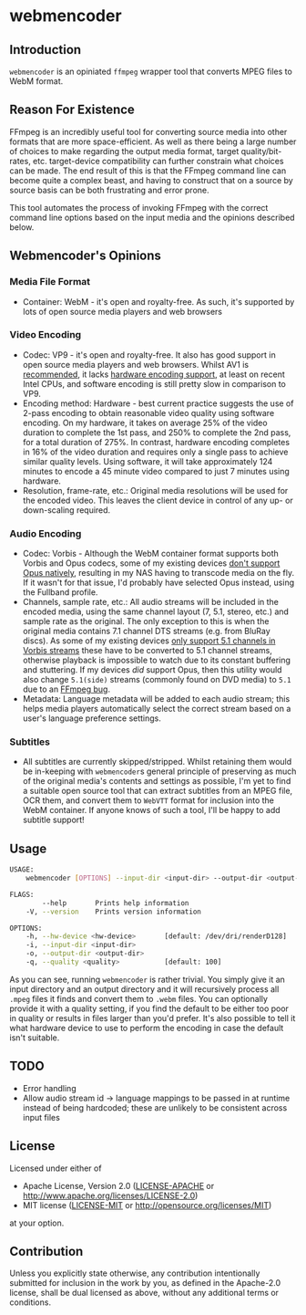 # webmencoder

## Introduction

`webmencoder` is an opiniated `ffmpeg` wrapper tool that converts MPEG files to WebM format.

## Reason For Existence

FFmpeg is an incredibly useful tool for converting source media into other formats that are more space-efficient. As well as there being a large number of choices to make regarding the output media format, target quality/bit-rates, etc. target-device compatibility can further constrain what choices can be made. The end result of this is that the FFmpeg command line can become quite a complex
beast, and having to construct that on a source by source basis can be both frustrating and error prone.

This tool automates the process of invoking FFmpeg with the correct command line options based on the input media and the opinions described below.

## Webmencoder's Opinions

### Media File Format

* Container: WebM - it's open and royalty-free. As such, it's supported by lots of open source media players and web browsers

### Video Encoding

* Codec: VP9 - it's open and royalty-free. It also has good support in open source media players and web browsers. Whilst AV1 is [recommended](https://developer.mozilla.org/en-US/docs/Web/Media/Formats/Video_codecs#Recommendations_for_high-quality_video_presentation), it lacks [hardware encoding support](https://en.wikipedia.org/wiki/Intel_Quick_Sync_Video), at least on recent Intel CPUs, and
software encoding is still pretty slow in comparison to VP9.
* Encoding method: Hardware - best current practice suggests the use of 2-pass encoding to obtain reasonable video quality using software encoding. On my hardware, it takes on average 25% of the video duration to complete the 1st pass, and 250% to complete the 2nd pass, for a total duration of 275%. In contrast, hardware encoding completes in 16% of the video duration and requires only a single
pass to achieve similar quality levels. Using software, it will take approximately 124 minutes to encode a 45 minute video compared to just 7 minutes using hardware.
* Resolution, frame-rate, etc.: Original media resolutions will be used for the encoded video. This leaves the client device in control of any up- or down-scaling required.

### Audio Encoding

* Codec: Vorbis - Although the WebM container format supports both Vorbis and Opus codecs, some of my existing devices [don't support Opus natively](https://developer.samsung.com/smarttv/develop/specifications/media-specifications/2018-tv-video-specifications.html), resulting in my NAS having to transcode media on the fly. If it wasn't for that issue, I'd probably have selected Opus instead,
using the Fullband profile.
* Channels, sample rate, etc.: All audio streams will be included in the encoded media, using the same channel layout (7, 5.1, stereo, etc.) and sample rate as the original. The only exception to this is when the original media contains 7.1 channel DTS streams (e.g. from BluRay discs). As some of my existing devices [only support 5.1 channels in Vorbis streams](https://developer.samsung.com/smarttv/develop/specifications/media-specifications/2018-tv-video-specifications.html)
these have to be converted to 5.1 channel streams, otherwise playback is impossible to watch due to its constant buffering and stuttering. If my devices _did_ support Opus, then this utility would also change `5.1(side)` streams (commonly found on DVD media) to `5.1` due to an [FFmpeg bug](https://trac.ffmpeg.org/ticket/5718).
* Metadata: Language metadata will be added to each audio stream; this helps media players automatically select the correct stream based on a user's language preference settings.

### Subtitles

* All subtitles are currently skipped/stripped. Whilst retaining them would be in-keeping with `webmencoder`s general principle of preserving as much of the original media's contents and settings as possible, I'm yet to find a suitable open source tool that can extract subtitles from an MPEG file, OCR them, and convert them to `WebVTT` format for inclusion into the WebM container. If anyone knows
of such a tool, I'll be happy to add subtitle support!

## Usage

```bash
USAGE:
    webmencoder [OPTIONS] --input-dir <input-dir> --output-dir <output-dir>

FLAGS:
        --help       Prints help information
    -V, --version    Prints version information

OPTIONS:
    -h, --hw-device <hw-device>       [default: /dev/dri/renderD128]
    -i, --input-dir <input-dir>
    -o, --output-dir <output-dir>
    -q, --quality <quality>           [default: 100]
```

As you can see, running `webmencoder` is rather trivial. You simply give it an input directory and an output directory and it will recursively process all `.mpeg` files it finds and convert them to `.webm` files. You can optionally provide it with a quality setting, if you find the default to be either too poor in quality or results in files larger than you'd prefer. It's also possible to tell it
what hardware device to use to perform the encoding in case the default isn't suitable.

## TODO

* Error handling
* Allow audio stream id -> language mappings to be passed in at runtime instead of being hardcoded; these are unlikely to be consistent across input files

## License

Licensed under either of

* Apache License, Version 2.0 ([LICENSE-APACHE](LICENSE-APACHE) or <http://www.apache.org/licenses/LICENSE-2.0>)
* MIT license ([LICENSE-MIT](LICENSE-MIT) or <http://opensource.org/licenses/MIT>)

at your option.

## Contribution

Unless you explicitly state otherwise, any contribution intentionally submitted for inclusion in the work by you, as defined in the Apache-2.0 license, shall be dual licensed as above, without any additional terms or conditions.
